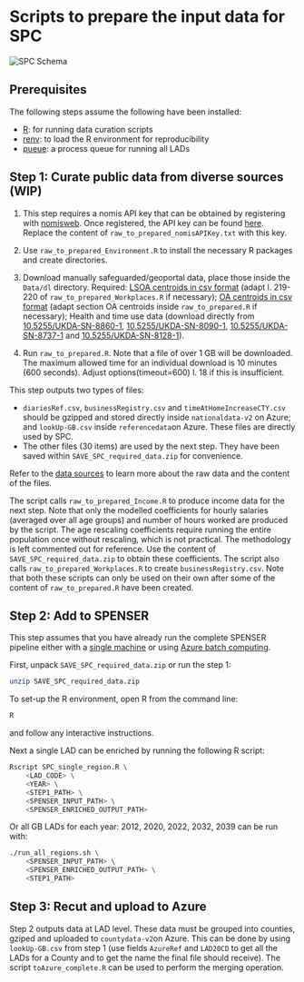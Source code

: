 # Scripts to prepare the input data for SPC

![SPC Schema](https://github.com/alan-turing-institute/uatk-spc/blob/main/docs/img/SPC_Schema_full.png)

## Prerequisites
The following steps assume the following have been installed:
- [R](https://www.r-project.org/): for running data curation scripts
- [renv](https://rstudio.github.io/renv/articles/renv.html): to load the R environment for reproducibility
- [pueue](https://github.com/Nukesor/pueue): a process queue for running all
  LADs

## Step 1: Curate public data from diverse sources (WIP)

1. This step requires a nomis API key that can be obtained by registering with [nomisweb](https://www.nomisweb.co.uk/). Once registered, the API key can be found [here](https://www.nomisweb.co.uk/myaccount/webservice.asp). Replace the content of `raw_to_prepared_nomisAPIKey.txt` with this key.

2. Use `raw_to_prepared_Environment.R` to install the necessary R packages and create directories.

3. Download manually safeguarded/geoportal data, place those inside the `Data/dl` directory. Required: [LSOA centroids in csv format](https://geoportal.statistics.gov.uk/datasets/ons::lsoa-dec-2011-population-weighted-centroids-in-england-and-wales/explore) (adapt l. 219-220 of `raw_to_prepared_Workplaces.R` if necessary); [OA centroids in csv format](https://geoportal.statistics.gov.uk/datasets/ons::output-areas-dec-2011-pwc/explore) (adapt section OA centroids inside `raw_to_prepared.R` if necessary); Health and time use data (download directly from [10.5255/UKDA-SN-8860-1](http://doi.org/10.5255/UKDA-SN-8860-1), [10.5255/UKDA-SN-8090-1](http://doi.org/10.5255/UKDA-SN-8090-1), [10.5255/UKDA-SN-8737-1](http://doi.org/10.5255/UKDA-SN-8737-1) and [10.5255/UKDA-SN-8128-1](http://doi.org/10.5255/UKDA-SN-8128-1)).

4. Run `raw_to_prepared.R`. Note that a file of over 1 GB will be downloaded. The maximum allowed time for an individual download is 10 minutes (600 seconds). Adjust options(timeout=600) l. 18 if this is insufficient.

This step outputs two types of files:
- `diariesRef.csv`, `businessRegistry.csv` and `timeAtHomeIncreaseCTY.csv` should be gzipped and stored directly inside `nationaldata-v2` on Azure; and `lookUp-GB.csv` inside `referencedata`on Azure. These files are directly used by SPC.
- The other files (30 items) are used by the next step. They have been saved within `SAVE_SPC_required_data.zip` for convenience.

Refer to the [data sources](https://alan-turing-institute.github.io/uatk-spc/data_sources.html) to learn more about the raw data and the content of the files.

The script calls `raw_to_prepared_Income.R` to produce income data for the next step. Note that only the modelled coefficients for hourly salaries (averaged over all age groups) and number of hours worked are produced by the script. The age rescaling coefficients require running the entire population once without rescaling, which is not practical. The methodology is left commented out for reference. Use the content of `SAVE_SPC_required_data.zip` to obtain these coefficients. The script also calls `raw_to_prepared_Workplaces.R` to create `businessRegistry.csv`. Note that both these scripts can only be used on their own after some of the content of `raw_to_prepared.R` have been created.

## Step 2: Add to SPENSER
This step assumes that you have already run the complete SPENSER pipeline either
with a [single
machine](https://github.com/alan-turing-institute/spc-hpc-pipeline/tree/30-missing-lads)
or using [Azure batch
computing](https://github.com/alan-turing-institute/spc-hpc-pipeline/tree/30-missing-lads).

First, unpack `SAVE_SPC_required_data.zip` or run the step 1:
```bash
unzip SAVE_SPC_required_data.zip
```
To set-up the R environment, open R from the command line:
```bash
R
```
and follow any interactive instructions.

Next a single LAD can be enriched by running the following R script:
```bash
Rscript SPC_single_region.R \
    <LAD_CODE> \
    <YEAR> \
    <STEP1_PATH> \
    <SPENSER_INPUT_PATH> \
    <SPENSER_ENRICHED_OUTPUT_PATH>
```
Or all GB LADs for each year: 2012, 2020, 2022, 2032, 2039 can be run with:
```bash
./run_all_regions.sh \
    <SPENSER_INPUT_PATH> \
    <SPENSER_ENRICHED_OUTPUT_PATH> \
    <STEP1_PATH>
```

## Step 3: Recut and upload to Azure

Step 2 outputs data at LAD level. These data must be grouped into counties, gziped and uploaded to `countydata-v2`on Azure. This can be done by using `lookUp-GB.csv` from step 1 (use fields `AzureRef` and `LAD20CD` to get all the LADs for a County and to get the name the final file should receive). The script `toAzure_complete.R` can be used to perform the merging operation.
